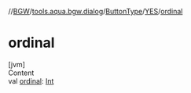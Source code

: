 //[BGW](../../../../index.md)/[tools.aqua.bgw.dialog](../../index.md)/[ButtonType](../index.md)/[YES](index.md)/[ordinal](ordinal.md)



# ordinal  
[jvm]  
Content  
val [ordinal](ordinal.md): [Int](https://kotlinlang.org/api/latest/jvm/stdlib/kotlin/-int/index.html)  



